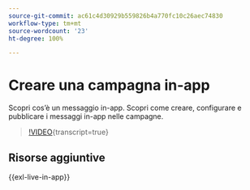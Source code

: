 ```yaml
---
source-git-commit: ac61c4d30929b559826b4a770fc10c26aec74830
workflow-type: tm+mt
source-wordcount: '23'
ht-degree: 100%

---
```

# Creare una campagna in-app

Scopri cos’è un messaggio in-app. Scopri come creare, configurare e pubblicare i messaggi in-app nelle campagne.

>[!VIDEO](https://video.tv.adobe.com/v/3410430?quality=12&learn=on){transcript=true}

## Risorse aggiuntive

{{exl-live-in-app}}
